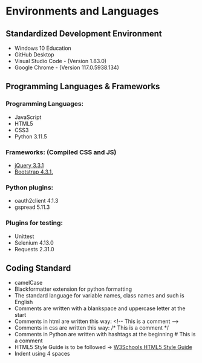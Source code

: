 # Environments and Languages 

## Standardized Development Environment

- Windows 10 Education
- GitHub Desktop
- Visual Studio Code - (Version 1.83.0)
- Google Chrome - (Version 117.0.5938.134)

## Programming Languages & Frameworks

### Programming Languages:
- JavaScript
- HTML5
- CSS3
- Python 3.11.5

### Frameworks: (Compiled CSS and JS)
- [jQuery 3.3.1](https://jquery.com/download/)
- [Bootstrap 4.3.1.](https://getbootstrap.com/docs/4.3/getting-started/download/)

### Python plugins:
- oauth2client 4.1.3
- gspread 5.11.3

### Plugins for testing:
- Unittest
- Selenium 4.13.0
- Requests 2.31.0

## Coding Standard 
- camelCase
- Blackformatter extension for python formatting
- The standard language for variable names, class names and such is English
- Comments are written with a blankspace and uppercase letter at the start
- Comments in html are written this way: \<!-- This is a comment -->
- Comments in css are written this way: /* This is a comment */
- Comments in Python are written with hashtags at the beginning # This is a comment
- HTML5 Style Guide is to be followed -> [W3Schools HTML5 Style Guide](https://www.w3schools.com/html/html5_syntax.asp)
- Indent using 4 spaces


